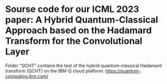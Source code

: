 # Sourse code for our ICML 2023 paper: A Hybrid Quantum-Classical Approach based on the Hadamard Transform for the Convolutional Layer

Folder “QCHT” contains the test of the hybrid quantum-classical Hadamard transform (QCHT) on the IBM-Q cloud platform.
https://quantum-computing.ibm.com/
